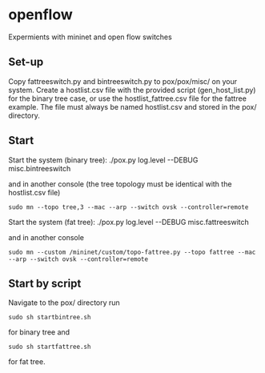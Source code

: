 openflow
========

Expermients with mininet and open flow switches

## Set-up
Copy fattreeswitch.py and bintreeswitch.py to pox/pox/misc/ on your system.
Create a hostlist.csv file with the provided script (gen_host_list.py)
for the binary tree case, or use the hostlist_fattree.csv file for the 
fattree example. The file must always be named hostlist.csv and stored
in the pox/ directory.

## Start
Start the system (binary tree):
    ./pox.py log.level --DEBUG misc.bintreeswitch

and in another console (the tree topology must be identical with the
hostlist.csv file)

    sudo mn --topo tree,3 --mac --arp --switch ovsk --controller=remote

Start the system (fat tree):
    ./pox.py log.level --DEBUG misc.fattreeswitch

and in another console

    sudo mn --custom /mininet/custom/topo-fattree.py --topo fattree --mac --arp --switch ovsk --controller=remote

## Start by script
Navigate to the pox/ directory
run

    sudo sh startbintree.sh

for binary tree and

    sudo sh startfattree.sh

for fat tree.
